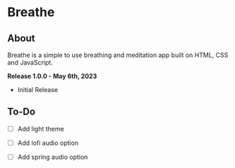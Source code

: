 # Breathe

## About
Breathe is a simple to use breathing and meditation app built on HTML, CSS and JavaScript.

**Release 1.0.0 - May 6th, 2023**
- Initial Release

## To-Do
- [ ] Add light theme
- [ ] Add lofi audio option
- [ ] Add spring audio option

